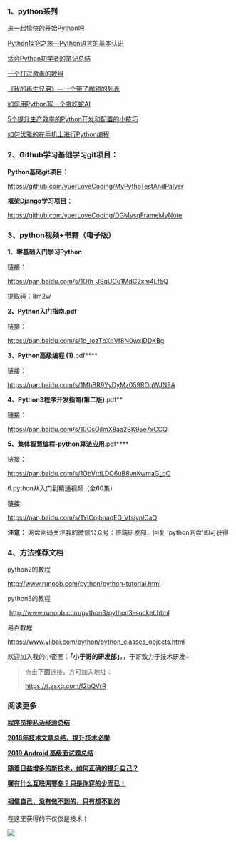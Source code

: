 ### 1、python系列

[来一起愉快的开始Python吧](http://mp.weixin.qq.com/s?__biz=MzI3OTU0MzI4MQ==&mid=2247484793&idx=1&sn=ca424b02d3aa7047f35ac771f6f5fd1d&chksm=eb4769e7dc30e0f19dbfc05a6b22677ed355b4582752dd2f25af30143dc838e88b4ff0d0f503&scene=21#wechat_redirect)

[Python探究之旅—Python语言的基本认识](http://mp.weixin.qq.com/s?__biz=MzI3OTU0MzI4MQ==&mid=2247484667&idx=1&sn=379040d3da3d2ae7537467f7abcc2de6&chksm=eb476865dc30e17342b35ca08374273e901bcdaf1dd5d9d90bff90fbd71f295a37469d86f1b7&scene=21#wechat_redirect)

[适合Python初学者的笔记总结](http://mp.weixin.qq.com/s?__biz=MzI3OTU0MzI4MQ==&mid=2247484833&idx=1&sn=41e895cb7f257f9ebf208e9fc09b4b60&chksm=eb47693fdc30e029d392f08e1fd3b139c83aae3febfab1e9e6d32290ea951e960ebba682dff0&scene=21#wechat_redirect)

[一个打过激素的数组](http://mp.weixin.qq.com/s?__biz=MzI3OTU0MzI4MQ==&mid=2247484845&idx=1&sn=09278b1809d5e3050e31162f8d6bf6d1&chksm=eb476933dc30e025f700aaaa2dbefc3979a4bd8dcb50443d08903852dab10d2f96f6b89efb1f&scene=21#wechat_redirect)

[《我的再生兄弟》—一个带了枷锁的列表](http://mp.weixin.qq.com/s?__biz=MzI3OTU0MzI4MQ==&mid=2247484851&idx=1&sn=03333d033c9012a07e5fdce4d00e8855&chksm=eb47692ddc30e03bf8884aebcfcd8134e93b37ec781ef8878aa1ca8e645b85e231dc7117b775&scene=21#wechat_redirect)

[如何用Python写一个贪吃蛇AI](http://mp.weixin.qq.com/s?__biz=MzI3OTU0MzI4MQ==&mid=2247485634&idx=1&sn=0b7777461f6834ab88e670f9340e2e50&chksm=eb47645cdc30ed4abf5c74f156e25aace9164a8ad2d0d5cb99f62d5470c10d9684e502fda279&scene=21#wechat_redirect)

[5个提升生产效率的Python开发和配置的小技巧](http://mp.weixin.qq.com/s?__biz=MzI3OTU0MzI4MQ==&mid=2247485443&idx=1&sn=74e744bb8fe59080d205627caa0887e4&chksm=eb47649ddc30ed8be388045adb8f6f427e2190c60bb04b85b6e2cdd4e9dd8b21a6d064798ae2&scene=21#wechat_redirect)

[如何优雅的在手机上进行Python编程](http://mp.weixin.qq.com/s?__biz=MzI3OTU0MzI4MQ==&mid=2247485430&idx=1&sn=b4932693fae63a418b65536b9ae24240&chksm=eb476b68dc30e27e4d2211ee541b8855bda614029797e231102347a4338e5c9d10bc983bf17e&scene=21#wechat_redirect)

### 2、Github学习基础学习git项目：

**Python基础git项目：**

https://github.com/yuerLoveCoding/MyPythoTestAndPalyer

**框架Django学习项目：**

https://github.com/yuerLoveCoding/DGMysqFrameMyNote

### 3、python视频+书籍（电子版）

**1、零基础入门学习Python**

链接：

https://pan.baidu.com/s/1Oth_JSqUCu1MdG2xm4Lf5Q

提取码：8m2w

**2、Python入门指南.pdf**

链接：

https://pan.baidu.com/s/1q_IozTbXdVf8N0wxjDDKBg



**3、Python高级编程 (1)**.pdf****

链接：

https://pan.baidu.com/s/1MbBR9YyDyMz059ROqWJN9A



**4、Python3程序开发指南(第二版)**.pdf**

链接：

https://pan.baidu.com/s/10OsOiImX8aa2BK95e7xCCQ



**5、集体智慧编程-python算法应用**.pdf****

链接：

https://pan.baidu.com/s/1ObVtdLDQ6uB8vnKwmaG_dQ



6.python从入门到精通视频（全60集）

链接:

https://pan.baidu.com/s/1YICpjbnaqEG_VfsiynlCaQ

**注意：** 网盘密码关注我的微信公众号：终端研发部，回复 'python网盘'即可获得

###  4、方法推荐文档

python2的教程

http://www.runoob.com/python/python-tutorial.html

python3的教程

 http://www.runoob.com/python3/python3-socket.html

易百教程

https://www.yiibai.com/python/python_classes_objects.html

欢迎加入我的小密圈：**「小于哥的研发部」**，，于哥致力于技术研发~

> 点击**下面**链接，方可加入地址：
>
>https://t.zsxq.com/f2bQVrR

### 阅读更多

[**程序员接私活经验总结**](http://mp.weixin.qq.com/s?__biz=MzI3OTU0MzI4MQ==&mid=2247487443&idx=1&sn=c5fc9fc2d6463bcd6ec6a20ca46115cd&chksm=eb47634ddc30ea5b64bd92afb03ed5165cfb29f4f682b32fabf42cd04d428d03dc36b61493c3&scene=21#wechat_redirect)

[**2018年技术文章总结**](https://mp.weixin.qq.com/s?__biz=MzI3OTU0MzI4MQ==&mid=2247486901&idx=1&sn=9d9beb8925fa1dfaf87f1ba843ee3f6d&scene=21#wechat_redirect)[**，提升技术必学**](https://mp.weixin.qq.com/s?__biz=MzI3OTU0MzI4MQ==&mid=2247486901&idx=1&sn=9d9beb8925fa1dfaf87f1ba843ee3f6d&scene=21#wechat_redirect)

[**2019 Android 高级面试题总结**](http://mp.weixin.qq.com/s?__biz=MzI3OTU0MzI4MQ==&mid=2247487389&idx=1&sn=4ecfaf1f693d817b4e35751d502cbbc4&chksm=eb476303dc30ea157aa8d82fd0c7f56c25a021d75332266ef2c4450217d0c8296da3e2e37a41&scene=21#wechat_redirect)

[**随着日益增多的新技术，如何正确的提升自己？**](http://mp.weixin.qq.com/s?__biz=MzI3OTU0MzI4MQ==&mid=2247484339&idx=1&sn=aac7435d44280fa44ac92fc02d359b2a&chksm=eb476f2ddc30e63bec2556303e598daf114167bbdf54b5ee5805e8881c5320389b03b407aaed&scene=21#wechat_redirect)

[**哪有什么互联网寒冬？只是你穿的少而已！**](http://mp.weixin.qq.com/s?__biz=MzI3OTU0MzI4MQ==&mid=2247487014&idx=1&sn=0c64c78c120d4b71a93f8eb3841912c3&chksm=eb4762b8dc30ebaeeb8fe662e7ff24c174f36e97c31b3013a01ac83077b0aeadc53abf26af8f&scene=21#wechat_redirect)

#### [相信自己，没有做不到的，只有想不到的](http://mp.weixin.qq.com/s?__biz=MzI3OTU0MzI4MQ==&mid=2247487014&idx=1&sn=0c64c78c120d4b71a93f8eb3841912c3&chksm=eb4762b8dc30ebaeeb8fe662e7ff24c174f36e97c31b3013a01ac83077b0aeadc53abf26af8f&scene=21#wechat_redirect)

在这里获得的不仅仅是技术！

![](https://upload-images.jianshu.io/upload_images/14371339-7068db58845533b6.jpg?imageMogr2/auto-orient/strip%7CimageView2/2/w/1240)
